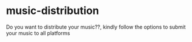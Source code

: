 # music-distribution
Do you want to distribute your music??, kindly follow the options to submit your music to all platforms
